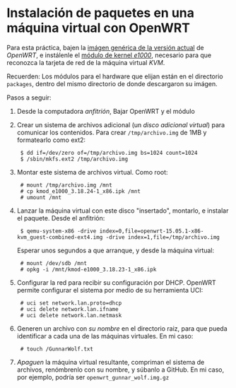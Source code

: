 # Instalación de paquetes en una máquina virtual con OpenWRT

Para esta práctica, bajen la
[imágen genérica de la versión actual](https://downloads.openwrt.org/chaos_calmer/15.05.1/x86/kvm_guest/openwrt-15.05.1-x86-kvm_guest-combined-ext4.img.gz)
de *OpenWRT*, e instálenle el
[módulo de kernel *e1000*](https://downloads.openwrt.org/chaos_calmer/15.05.1/x86/kvm_guest/packages/base/kmod-e1000_3.18.23-1_x86.ipk),
necesario para que reconozca la tarjeta de red de la máquina virtual
*KVM*.

Recuerden: Los módulos para el hardware que elijan están en el
directorio `packages`, dentro del mismo directorio de donde
descargaron su imágen.

Pasos a seguir:

1. Desde la computadora *anfitrión*, Bajar OpenWRT y el módulo
2. Crear un sistema de archivos adicional (un *disco adicional
   virtual*) para comunicar los contenidos. Para crear
   `/tmp/archivo.img` de 1MB y formatearlo como ext2:

		$ dd if=/dev/zero of=/tmp/archivo.img bs=1024 count=1024
		$ /sbin/mkfs.ext2 /tmp/archivo.img
3. Montar este sistema de archivos virtual. Como root:

        # mount /tmp/archivo.img /mnt
		# cp kmod_e1000_3.18.24-1_x86.ipk /mnt
		# umount /mnt
4. Lanzar la máquina virtual con este disco "insertado", montarlo, e
   instalar el paquete. Desde el anfitrión:

	    $ qemu-system-x86 -drive index=0,file=openwrt-15.05.1-x86-kvm_guest-combined-ext4.img -drive index=1,file=/tmp/archivo.img

   Esperar unos segundos a que arranque, y desde la máquina virtual:

        # mount /dev/sdb /mnt
		# opkg -i /mnt/kmod-e1000_3.18.23-1_x86.ipk

5. Configurar la red para recibir su configuración por DHCP. OpenWRT
   permite configurar el sistema por medio de su herramienta UCI:

        # uci set network.lan.proto=dhcp
		# uci delete network.lan.ifname
		# uci delete network.lan.netmask

6. Generen un archivo con *su nombre* en el directorio raiz, para que
   pueda identificar a cada una de las máquinas virtuales. En mi caso:

		# touch /GunnarWolf.txt

7. *Apaguen* la máquina virtual resultante, compriman el sistema de
   archivos, renómbrenlo con su nombre, y súbanlo a GitHub. En mi
   caso, por ejemplo, podría ser `openwrt_gunnar_wolf.img.gz`
